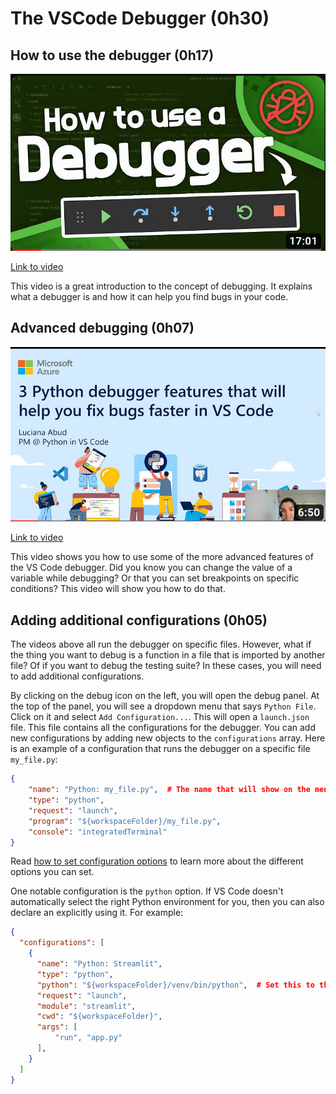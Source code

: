 # The VSCode Debugger (0h30)

## How to use the debugger (0h17)

![How to Use a Debugger - Debugger Tutorial](../images/how-to-use-a-debugger.png)

[Link to video](https://youtu.be/7qZBwhSlfOo?si=D19j0n9lwvITiEN2)

This video is a great introduction to the concept of debugging. It explains what a debugger is and how it can help you find bugs in your code.

## Advanced debugging (0h07)

![Three Python debugger features that will help you fix bugs faster in VS Code](../images/three-python-debugger-features.png)

[Link to video](https://youtu.be/2hZ5xwgosso?si=Zj_GhbAKGBaBYgal)

This video shows you how to use some of the more advanced features of the VS Code debugger. Did you know you can change the value of a variable while debugging? Or that you can set breakpoints on specific conditions? This video will show you how to do that.

## Adding additional configurations (0h05)

The videos above all run the debugger on specific files. However, what if the thing you want to debug is a function in a file that is imported by another file? Of if you want to debug the testing suite? In these cases, you will need to add additional configurations.

By clicking on the debug icon on the left, you will open the debug panel. At the top of the panel, you will see a dropdown menu that says `Python File`. Click on it and select `Add Configuration...`. This will open a `launch.json` file. This file contains all the configurations for the debugger. You can add new configurations by adding new objects to the `configurations` array. Here is an example of a configuration that runs the debugger on a specific file `my_file.py`:

```json
{
    "name": "Python: my_file.py",  # The name that will show on the menu
    "type": "python",
    "request": "launch",
    "program": "${workspaceFolder}/my_file.py",
    "console": "integratedTerminal"
}
```

Read [how to set configuration options](https://code.visualstudio.com/docs/python/debugging#_set-configuration-options) to learn more about the different options you can set.

One notable configuration is the `python` option. If VS Code doesn't automatically select the right Python environment for you, then you can also declare an explicitly using it. For example:

```json
{
  "configurations": [
    {
      "name": "Python: Streamlit",
      "type": "python",
      "python": "${workspaceFolder}/venv/bin/python",  # Set this to the path of your Python interpreter
      "request": "launch",
      "module": "streamlit",
      "cwd": "${workspaceFolder}",
      "args": [
          "run", "app.py"
      ],
    }
  ]
}
```
